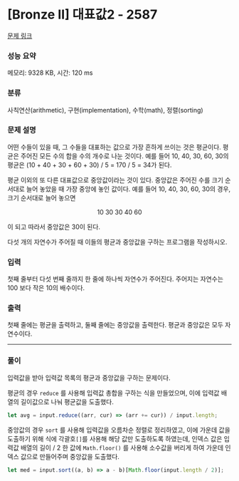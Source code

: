 # [Bronze II] 대표값2 - 2587

[문제 링크](https://www.acmicpc.net/problem/2587)

### 성능 요약

메모리: 9328 KB, 시간: 120 ms

### 분류

사칙연산(arithmetic), 구현(implementation), 수학(math), 정렬(sorting)

### 문제 설명

<p>어떤 수들이 있을 때, 그 수들을 대표하는 값으로 가장 흔하게 쓰이는 것은 평균이다. 평균은 주어진 모든 수의 합을 수의 개수로 나눈 것이다. 예를 들어 10, 40, 30, 60, 30의 평균은 (10 + 40 + 30 + 60 + 30) / 5 = 170 / 5 = 34가 된다.</p>

<p>평균 이외의 또 다른 대표값으로 중앙값이라는 것이 있다. 중앙값은 주어진 수를 크기 순서대로 늘어 놓았을 때 가장 중앙에 놓인 값이다. 예를 들어 10, 40, 30, 60, 30의 경우, 크기 순서대로 늘어 놓으면</p>

<p style="text-align: center;">10 30 30 40 60</p>

<p>이 되고 따라서 중앙값은 30이 된다.</p>

<p>다섯 개의 자연수가 주어질 때 이들의 평균과 중앙값을 구하는 프로그램을 작성하시오.</p>

### 입력

 <p>첫째 줄부터 다섯 번째 줄까지 한 줄에 하나씩 자연수가 주어진다. 주어지는 자연수는 100 보다 작은 10의 배수이다.</p>

### 출력

 <p>첫째 줄에는 평균을 출력하고, 둘째 줄에는 중앙값을 출력한다. 평균과 중앙값은 모두 자연수이다.</p>

---

### 풀이

입력값을 받아 입력값 목록의 평균과 중앙값을 구하는 문제이다.

평균의 경우 `reduce` 를 사용해 입력값 총합을 구하는 식을 만들었으며, 이에 입력값 배열의 길이값으로 나눠 평균값을 도출했다.

```js
let avg = input.reduce((arr, cur) => (arr += cur)) / input.length;
```

중앙값의 경우 `sort` 를 사용해 입력값을 오름차순 정렬로 정리하였고, 이에 가운데 값을 도출하기 위해 식에 각괄호`[]`를 사용해 해당 값만 도출하도록 하였는데, 인덱스 값은 입력값 배열의 길이 / 2 한 값에 `Math.floor()` 를 사용해 소수값을 버리게 하여 가운데 인덱스 값으로 만들어주며 중앙값을 도출했다.

```js
let med = input.sort((a, b) => a - b)[Math.floor(input.length / 2)];
```
